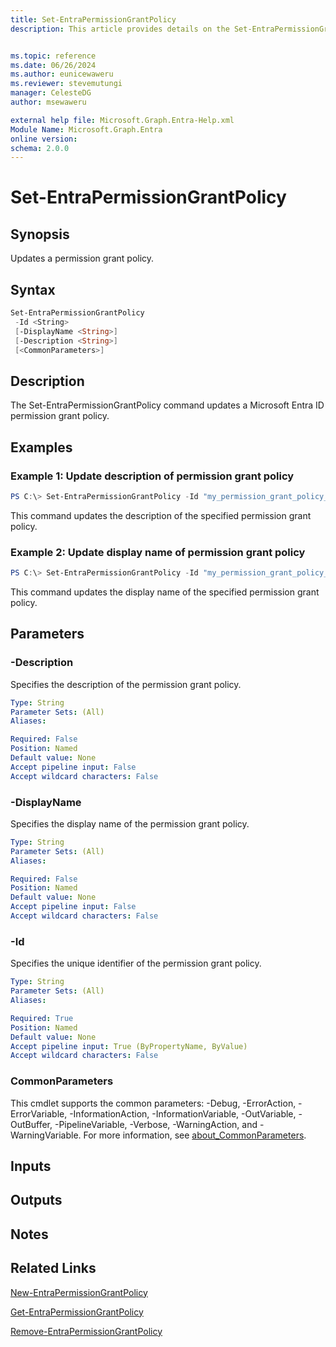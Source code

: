 ```yaml
---
title: Set-EntraPermissionGrantPolicy
description: This article provides details on the Set-EntraPermissionGrantPolicy command.


ms.topic: reference
ms.date: 06/26/2024
ms.author: eunicewaweru
ms.reviewer: stevemutungi
manager: CelesteDG
author: msewaweru

external help file: Microsoft.Graph.Entra-Help.xml
Module Name: Microsoft.Graph.Entra
online version:
schema: 2.0.0
---
```


# Set-EntraPermissionGrantPolicy

## Synopsis
Updates a permission grant policy.

## Syntax

```powershell
Set-EntraPermissionGrantPolicy 
 -Id <String>
 [-DisplayName <String>] 
 [-Description <String>] 
 [<CommonParameters>]
```

## Description
The Set-EntraPermissionGrantPolicy command updates a Microsoft Entra ID permission grant policy.

## Examples

### Example 1: Update description of permission grant policy
```powershell
PS C:\> Set-EntraPermissionGrantPolicy -Id "my_permission_grant_policy_id" -Description "updated description"
```

This command updates the description of the specified permission grant policy.

### Example 2: Update display name of permission grant policy
```powershell
PS C:\> Set-EntraPermissionGrantPolicy -Id "my_permission_grant_policy_id" -DisplayName "update displayname"
```

This command updates the display name of the specified permission grant policy.

## Parameters

### -Description
Specifies the description of the permission grant policy.

```yaml
Type: String
Parameter Sets: (All)
Aliases:

Required: False
Position: Named
Default value: None
Accept pipeline input: False
Accept wildcard characters: False
```

### -DisplayName
Specifies the display name of the permission grant policy.

```yaml
Type: String
Parameter Sets: (All)
Aliases:

Required: False
Position: Named
Default value: None
Accept pipeline input: False
Accept wildcard characters: False
```

### -Id
Specifies the unique identifier of the permission grant policy.

```yaml
Type: String
Parameter Sets: (All)
Aliases:

Required: True
Position: Named
Default value: None
Accept pipeline input: True (ByPropertyName, ByValue)
Accept wildcard characters: False
```

### CommonParameters
This cmdlet supports the common parameters: -Debug, -ErrorAction, -ErrorVariable, -InformationAction, -InformationVariable, -OutVariable, -OutBuffer, -PipelineVariable, -Verbose, -WarningAction, and -WarningVariable. For more information, see [about_CommonParameters](https://go.microsoft.com/fwlink/?LinkID=113216).

## Inputs

## Outputs

## Notes

## Related Links

[New-EntraPermissionGrantPolicy](New-EntraPermissionGrantPolicy.md)

[Get-EntraPermissionGrantPolicy](Get-EntraPermissionGrantPolicy.md)

[Remove-EntraPermissionGrantPolicy](Remove-EntraPermissionGrantPolicy.md)

